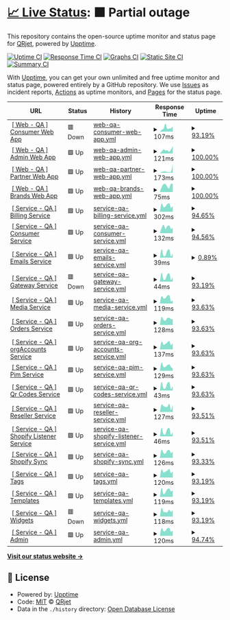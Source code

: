# [📈 Live Status](https://QRjet.github.io/monitor): <!--live status--> **🟧 Partial outage**

This repository contains the open-source uptime monitor and status page for [QRjet](https://QRjet.github.io/monitor), powered by [Upptime](https://github.com/upptime/upptime).

[![Uptime CI](https://github.com/QRjet/monitor/workflows/Uptime%20CI/badge.svg)](https://github.com/QRjet/monitor/actions?query=workflow%3A%22Uptime+CI%22)
[![Response Time CI](https://github.com/QRjet/monitor/workflows/Response%20Time%20CI/badge.svg)](https://github.com/QRjet/monitor/actions?query=workflow%3A%22Response+Time+CI%22)
[![Graphs CI](https://github.com/QRjet/monitor/workflows/Graphs%20CI/badge.svg)](https://github.com/QRjet/monitor/actions?query=workflow%3A%22Graphs+CI%22)
[![Static Site CI](https://github.com/QRjet/monitor/workflows/Static%20Site%20CI/badge.svg)](https://github.com/QRjet/monitor/actions?query=workflow%3A%22Static+Site+CI%22)
[![Summary CI](https://github.com/QRjet/monitor/workflows/Summary%20CI/badge.svg)](https://github.com/QRjet/monitor/actions?query=workflow%3A%22Summary+CI%22)

With [Upptime](https://upptime.js.org), you can get your own unlimited and free uptime monitor and status page, powered entirely by a GitHub repository. We use [Issues](https://github.com/QRjet/monitor/issues) as incident reports, [Actions](https://github.com/QRjet/monitor/actions) as uptime monitors, and [Pages](https://QRjet.github.io/monitor) for the status page.

<!--start: status pages-->
<!-- This summary is generated by Upptime (https://github.com/upptime/upptime) -->
<!-- Do not edit this manually, your changes will be overwritten -->
<!-- prettier-ignore -->
| URL | Status | History | Response Time | Uptime |
| --- | ------ | ------- | ------------- | ------ |
| <img alt="" src="https://favicons.githubusercontent.com/consumer.qa.truetale.io" height="13"> [[ Web - QA ] Consumer Web App](https://consumer.qa.truetale.io/) | 🟥 Down | [web-qa-consumer-web-app.yml](https://github.com/QRjet/monitor-qa/commits/HEAD/history/web-qa-consumer-web-app.yml) | <details><summary><img alt="Response time graph" src="./graphs/web-qa-consumer-web-app/response-time-week.png" height="20"> 107ms</summary><br><a href="https://QRjet.github.io/monitor-qa/history/web-qa-consumer-web-app"><img alt="Response time 105" src="https://img.shields.io/endpoint?url=https%3A%2F%2Fraw.githubusercontent.com%2FQRjet%2Fmonitor-qa%2FHEAD%2Fapi%2Fweb-qa-consumer-web-app%2Fresponse-time.json"></a><br><a href="https://QRjet.github.io/monitor-qa/history/web-qa-consumer-web-app"><img alt="24-hour response time 139" src="https://img.shields.io/endpoint?url=https%3A%2F%2Fraw.githubusercontent.com%2FQRjet%2Fmonitor-qa%2FHEAD%2Fapi%2Fweb-qa-consumer-web-app%2Fresponse-time-day.json"></a><br><a href="https://QRjet.github.io/monitor-qa/history/web-qa-consumer-web-app"><img alt="7-day response time 107" src="https://img.shields.io/endpoint?url=https%3A%2F%2Fraw.githubusercontent.com%2FQRjet%2Fmonitor-qa%2FHEAD%2Fapi%2Fweb-qa-consumer-web-app%2Fresponse-time-week.json"></a><br><a href="https://QRjet.github.io/monitor-qa/history/web-qa-consumer-web-app"><img alt="30-day response time 105" src="https://img.shields.io/endpoint?url=https%3A%2F%2Fraw.githubusercontent.com%2FQRjet%2Fmonitor-qa%2FHEAD%2Fapi%2Fweb-qa-consumer-web-app%2Fresponse-time-month.json"></a><br><a href="https://QRjet.github.io/monitor-qa/history/web-qa-consumer-web-app"><img alt="1-year response time 105" src="https://img.shields.io/endpoint?url=https%3A%2F%2Fraw.githubusercontent.com%2FQRjet%2Fmonitor-qa%2FHEAD%2Fapi%2Fweb-qa-consumer-web-app%2Fresponse-time-year.json"></a></details> | <details><summary><a href="https://QRjet.github.io/monitor-qa/history/web-qa-consumer-web-app">93.19%</a></summary><a href="https://QRjet.github.io/monitor-qa/history/web-qa-consumer-web-app"><img alt="All-time uptime 96.19%" src="https://img.shields.io/endpoint?url=https%3A%2F%2Fraw.githubusercontent.com%2FQRjet%2Fmonitor-qa%2FHEAD%2Fapi%2Fweb-qa-consumer-web-app%2Fuptime.json"></a><br><a href="https://QRjet.github.io/monitor-qa/history/web-qa-consumer-web-app"><img alt="24-hour uptime 52.31%" src="https://img.shields.io/endpoint?url=https%3A%2F%2Fraw.githubusercontent.com%2FQRjet%2Fmonitor-qa%2FHEAD%2Fapi%2Fweb-qa-consumer-web-app%2Fuptime-day.json"></a><br><a href="https://QRjet.github.io/monitor-qa/history/web-qa-consumer-web-app"><img alt="7-day uptime 93.19%" src="https://img.shields.io/endpoint?url=https%3A%2F%2Fraw.githubusercontent.com%2FQRjet%2Fmonitor-qa%2FHEAD%2Fapi%2Fweb-qa-consumer-web-app%2Fuptime-week.json"></a><br><a href="https://QRjet.github.io/monitor-qa/history/web-qa-consumer-web-app"><img alt="30-day uptime 96.19%" src="https://img.shields.io/endpoint?url=https%3A%2F%2Fraw.githubusercontent.com%2FQRjet%2Fmonitor-qa%2FHEAD%2Fapi%2Fweb-qa-consumer-web-app%2Fuptime-month.json"></a><br><a href="https://QRjet.github.io/monitor-qa/history/web-qa-consumer-web-app"><img alt="1-year uptime 96.19%" src="https://img.shields.io/endpoint?url=https%3A%2F%2Fraw.githubusercontent.com%2FQRjet%2Fmonitor-qa%2FHEAD%2Fapi%2Fweb-qa-consumer-web-app%2Fuptime-year.json"></a></details>
| <img alt="" src="https://favicons.githubusercontent.com/admin.qa.truetale.io" height="13"> [[ Web - QA ] Admin Web App](https://admin.qa.truetale.io/) | 🟩 Up | [web-qa-admin-web-app.yml](https://github.com/QRjet/monitor-qa/commits/HEAD/history/web-qa-admin-web-app.yml) | <details><summary><img alt="Response time graph" src="./graphs/web-qa-admin-web-app/response-time-week.png" height="20"> 121ms</summary><br><a href="https://QRjet.github.io/monitor-qa/history/web-qa-admin-web-app"><img alt="Response time 105" src="https://img.shields.io/endpoint?url=https%3A%2F%2Fraw.githubusercontent.com%2FQRjet%2Fmonitor-qa%2FHEAD%2Fapi%2Fweb-qa-admin-web-app%2Fresponse-time.json"></a><br><a href="https://QRjet.github.io/monitor-qa/history/web-qa-admin-web-app"><img alt="24-hour response time 254" src="https://img.shields.io/endpoint?url=https%3A%2F%2Fraw.githubusercontent.com%2FQRjet%2Fmonitor-qa%2FHEAD%2Fapi%2Fweb-qa-admin-web-app%2Fresponse-time-day.json"></a><br><a href="https://QRjet.github.io/monitor-qa/history/web-qa-admin-web-app"><img alt="7-day response time 121" src="https://img.shields.io/endpoint?url=https%3A%2F%2Fraw.githubusercontent.com%2FQRjet%2Fmonitor-qa%2FHEAD%2Fapi%2Fweb-qa-admin-web-app%2Fresponse-time-week.json"></a><br><a href="https://QRjet.github.io/monitor-qa/history/web-qa-admin-web-app"><img alt="30-day response time 105" src="https://img.shields.io/endpoint?url=https%3A%2F%2Fraw.githubusercontent.com%2FQRjet%2Fmonitor-qa%2FHEAD%2Fapi%2Fweb-qa-admin-web-app%2Fresponse-time-month.json"></a><br><a href="https://QRjet.github.io/monitor-qa/history/web-qa-admin-web-app"><img alt="1-year response time 105" src="https://img.shields.io/endpoint?url=https%3A%2F%2Fraw.githubusercontent.com%2FQRjet%2Fmonitor-qa%2FHEAD%2Fapi%2Fweb-qa-admin-web-app%2Fresponse-time-year.json"></a></details> | <details><summary><a href="https://QRjet.github.io/monitor-qa/history/web-qa-admin-web-app">100.00%</a></summary><a href="https://QRjet.github.io/monitor-qa/history/web-qa-admin-web-app"><img alt="All-time uptime 100.00%" src="https://img.shields.io/endpoint?url=https%3A%2F%2Fraw.githubusercontent.com%2FQRjet%2Fmonitor-qa%2FHEAD%2Fapi%2Fweb-qa-admin-web-app%2Fuptime.json"></a><br><a href="https://QRjet.github.io/monitor-qa/history/web-qa-admin-web-app"><img alt="24-hour uptime 100.00%" src="https://img.shields.io/endpoint?url=https%3A%2F%2Fraw.githubusercontent.com%2FQRjet%2Fmonitor-qa%2FHEAD%2Fapi%2Fweb-qa-admin-web-app%2Fuptime-day.json"></a><br><a href="https://QRjet.github.io/monitor-qa/history/web-qa-admin-web-app"><img alt="7-day uptime 100.00%" src="https://img.shields.io/endpoint?url=https%3A%2F%2Fraw.githubusercontent.com%2FQRjet%2Fmonitor-qa%2FHEAD%2Fapi%2Fweb-qa-admin-web-app%2Fuptime-week.json"></a><br><a href="https://QRjet.github.io/monitor-qa/history/web-qa-admin-web-app"><img alt="30-day uptime 100.00%" src="https://img.shields.io/endpoint?url=https%3A%2F%2Fraw.githubusercontent.com%2FQRjet%2Fmonitor-qa%2FHEAD%2Fapi%2Fweb-qa-admin-web-app%2Fuptime-month.json"></a><br><a href="https://QRjet.github.io/monitor-qa/history/web-qa-admin-web-app"><img alt="1-year uptime 100.00%" src="https://img.shields.io/endpoint?url=https%3A%2F%2Fraw.githubusercontent.com%2FQRjet%2Fmonitor-qa%2FHEAD%2Fapi%2Fweb-qa-admin-web-app%2Fuptime-year.json"></a></details>
| <img alt="" src="https://favicons.githubusercontent.com/partner.qa.truetale.io" height="13"> [[ Web - QA ] Partner Web App](https://partner.qa.truetale.io/) | 🟩 Up | [web-qa-partner-web-app.yml](https://github.com/QRjet/monitor-qa/commits/HEAD/history/web-qa-partner-web-app.yml) | <details><summary><img alt="Response time graph" src="./graphs/web-qa-partner-web-app/response-time-week.png" height="20"> 173ms</summary><br><a href="https://QRjet.github.io/monitor-qa/history/web-qa-partner-web-app"><img alt="Response time 197" src="https://img.shields.io/endpoint?url=https%3A%2F%2Fraw.githubusercontent.com%2FQRjet%2Fmonitor-qa%2FHEAD%2Fapi%2Fweb-qa-partner-web-app%2Fresponse-time.json"></a><br><a href="https://QRjet.github.io/monitor-qa/history/web-qa-partner-web-app"><img alt="24-hour response time 727" src="https://img.shields.io/endpoint?url=https%3A%2F%2Fraw.githubusercontent.com%2FQRjet%2Fmonitor-qa%2FHEAD%2Fapi%2Fweb-qa-partner-web-app%2Fresponse-time-day.json"></a><br><a href="https://QRjet.github.io/monitor-qa/history/web-qa-partner-web-app"><img alt="7-day response time 173" src="https://img.shields.io/endpoint?url=https%3A%2F%2Fraw.githubusercontent.com%2FQRjet%2Fmonitor-qa%2FHEAD%2Fapi%2Fweb-qa-partner-web-app%2Fresponse-time-week.json"></a><br><a href="https://QRjet.github.io/monitor-qa/history/web-qa-partner-web-app"><img alt="30-day response time 197" src="https://img.shields.io/endpoint?url=https%3A%2F%2Fraw.githubusercontent.com%2FQRjet%2Fmonitor-qa%2FHEAD%2Fapi%2Fweb-qa-partner-web-app%2Fresponse-time-month.json"></a><br><a href="https://QRjet.github.io/monitor-qa/history/web-qa-partner-web-app"><img alt="1-year response time 197" src="https://img.shields.io/endpoint?url=https%3A%2F%2Fraw.githubusercontent.com%2FQRjet%2Fmonitor-qa%2FHEAD%2Fapi%2Fweb-qa-partner-web-app%2Fresponse-time-year.json"></a></details> | <details><summary><a href="https://QRjet.github.io/monitor-qa/history/web-qa-partner-web-app">100.00%</a></summary><a href="https://QRjet.github.io/monitor-qa/history/web-qa-partner-web-app"><img alt="All-time uptime 100.00%" src="https://img.shields.io/endpoint?url=https%3A%2F%2Fraw.githubusercontent.com%2FQRjet%2Fmonitor-qa%2FHEAD%2Fapi%2Fweb-qa-partner-web-app%2Fuptime.json"></a><br><a href="https://QRjet.github.io/monitor-qa/history/web-qa-partner-web-app"><img alt="24-hour uptime 100.00%" src="https://img.shields.io/endpoint?url=https%3A%2F%2Fraw.githubusercontent.com%2FQRjet%2Fmonitor-qa%2FHEAD%2Fapi%2Fweb-qa-partner-web-app%2Fuptime-day.json"></a><br><a href="https://QRjet.github.io/monitor-qa/history/web-qa-partner-web-app"><img alt="7-day uptime 100.00%" src="https://img.shields.io/endpoint?url=https%3A%2F%2Fraw.githubusercontent.com%2FQRjet%2Fmonitor-qa%2FHEAD%2Fapi%2Fweb-qa-partner-web-app%2Fuptime-week.json"></a><br><a href="https://QRjet.github.io/monitor-qa/history/web-qa-partner-web-app"><img alt="30-day uptime 100.00%" src="https://img.shields.io/endpoint?url=https%3A%2F%2Fraw.githubusercontent.com%2FQRjet%2Fmonitor-qa%2FHEAD%2Fapi%2Fweb-qa-partner-web-app%2Fuptime-month.json"></a><br><a href="https://QRjet.github.io/monitor-qa/history/web-qa-partner-web-app"><img alt="1-year uptime 100.00%" src="https://img.shields.io/endpoint?url=https%3A%2F%2Fraw.githubusercontent.com%2FQRjet%2Fmonitor-qa%2FHEAD%2Fapi%2Fweb-qa-partner-web-app%2Fuptime-year.json"></a></details>
| <img alt="" src="https://favicons.githubusercontent.com/business.qa.truetale.io" height="13"> [[ Web - QA ] Brands Web App](https://business.qa.truetale.io/) | 🟩 Up | [web-qa-brands-web-app.yml](https://github.com/QRjet/monitor-qa/commits/HEAD/history/web-qa-brands-web-app.yml) | <details><summary><img alt="Response time graph" src="./graphs/web-qa-brands-web-app/response-time-week.png" height="20"> 75ms</summary><br><a href="https://QRjet.github.io/monitor-qa/history/web-qa-brands-web-app"><img alt="Response time 79" src="https://img.shields.io/endpoint?url=https%3A%2F%2Fraw.githubusercontent.com%2FQRjet%2Fmonitor-qa%2FHEAD%2Fapi%2Fweb-qa-brands-web-app%2Fresponse-time.json"></a><br><a href="https://QRjet.github.io/monitor-qa/history/web-qa-brands-web-app"><img alt="24-hour response time 94" src="https://img.shields.io/endpoint?url=https%3A%2F%2Fraw.githubusercontent.com%2FQRjet%2Fmonitor-qa%2FHEAD%2Fapi%2Fweb-qa-brands-web-app%2Fresponse-time-day.json"></a><br><a href="https://QRjet.github.io/monitor-qa/history/web-qa-brands-web-app"><img alt="7-day response time 75" src="https://img.shields.io/endpoint?url=https%3A%2F%2Fraw.githubusercontent.com%2FQRjet%2Fmonitor-qa%2FHEAD%2Fapi%2Fweb-qa-brands-web-app%2Fresponse-time-week.json"></a><br><a href="https://QRjet.github.io/monitor-qa/history/web-qa-brands-web-app"><img alt="30-day response time 79" src="https://img.shields.io/endpoint?url=https%3A%2F%2Fraw.githubusercontent.com%2FQRjet%2Fmonitor-qa%2FHEAD%2Fapi%2Fweb-qa-brands-web-app%2Fresponse-time-month.json"></a><br><a href="https://QRjet.github.io/monitor-qa/history/web-qa-brands-web-app"><img alt="1-year response time 79" src="https://img.shields.io/endpoint?url=https%3A%2F%2Fraw.githubusercontent.com%2FQRjet%2Fmonitor-qa%2FHEAD%2Fapi%2Fweb-qa-brands-web-app%2Fresponse-time-year.json"></a></details> | <details><summary><a href="https://QRjet.github.io/monitor-qa/history/web-qa-brands-web-app">100.00%</a></summary><a href="https://QRjet.github.io/monitor-qa/history/web-qa-brands-web-app"><img alt="All-time uptime 100.00%" src="https://img.shields.io/endpoint?url=https%3A%2F%2Fraw.githubusercontent.com%2FQRjet%2Fmonitor-qa%2FHEAD%2Fapi%2Fweb-qa-brands-web-app%2Fuptime.json"></a><br><a href="https://QRjet.github.io/monitor-qa/history/web-qa-brands-web-app"><img alt="24-hour uptime 100.00%" src="https://img.shields.io/endpoint?url=https%3A%2F%2Fraw.githubusercontent.com%2FQRjet%2Fmonitor-qa%2FHEAD%2Fapi%2Fweb-qa-brands-web-app%2Fuptime-day.json"></a><br><a href="https://QRjet.github.io/monitor-qa/history/web-qa-brands-web-app"><img alt="7-day uptime 100.00%" src="https://img.shields.io/endpoint?url=https%3A%2F%2Fraw.githubusercontent.com%2FQRjet%2Fmonitor-qa%2FHEAD%2Fapi%2Fweb-qa-brands-web-app%2Fuptime-week.json"></a><br><a href="https://QRjet.github.io/monitor-qa/history/web-qa-brands-web-app"><img alt="30-day uptime 100.00%" src="https://img.shields.io/endpoint?url=https%3A%2F%2Fraw.githubusercontent.com%2FQRjet%2Fmonitor-qa%2FHEAD%2Fapi%2Fweb-qa-brands-web-app%2Fuptime-month.json"></a><br><a href="https://QRjet.github.io/monitor-qa/history/web-qa-brands-web-app"><img alt="1-year uptime 100.00%" src="https://img.shields.io/endpoint?url=https%3A%2F%2Fraw.githubusercontent.com%2FQRjet%2Fmonitor-qa%2FHEAD%2Fapi%2Fweb-qa-brands-web-app%2Fuptime-year.json"></a></details>
| <img alt="" src="https://favicons.githubusercontent.com/api.qa.truetale.io" height="13"> [[ Service - QA ] Billing Service](https://api.qa.truetale.io/api/billing/health-check) | 🟩 Up | [service-qa-billing-service.yml](https://github.com/QRjet/monitor-qa/commits/HEAD/history/service-qa-billing-service.yml) | <details><summary><img alt="Response time graph" src="./graphs/service-qa-billing-service/response-time-week.png" height="20"> 302ms</summary><br><a href="https://QRjet.github.io/monitor-qa/history/service-qa-billing-service"><img alt="Response time 319" src="https://img.shields.io/endpoint?url=https%3A%2F%2Fraw.githubusercontent.com%2FQRjet%2Fmonitor-qa%2FHEAD%2Fapi%2Fservice-qa-billing-service%2Fresponse-time.json"></a><br><a href="https://QRjet.github.io/monitor-qa/history/service-qa-billing-service"><img alt="24-hour response time 250" src="https://img.shields.io/endpoint?url=https%3A%2F%2Fraw.githubusercontent.com%2FQRjet%2Fmonitor-qa%2FHEAD%2Fapi%2Fservice-qa-billing-service%2Fresponse-time-day.json"></a><br><a href="https://QRjet.github.io/monitor-qa/history/service-qa-billing-service"><img alt="7-day response time 302" src="https://img.shields.io/endpoint?url=https%3A%2F%2Fraw.githubusercontent.com%2FQRjet%2Fmonitor-qa%2FHEAD%2Fapi%2Fservice-qa-billing-service%2Fresponse-time-week.json"></a><br><a href="https://QRjet.github.io/monitor-qa/history/service-qa-billing-service"><img alt="30-day response time 319" src="https://img.shields.io/endpoint?url=https%3A%2F%2Fraw.githubusercontent.com%2FQRjet%2Fmonitor-qa%2FHEAD%2Fapi%2Fservice-qa-billing-service%2Fresponse-time-month.json"></a><br><a href="https://QRjet.github.io/monitor-qa/history/service-qa-billing-service"><img alt="1-year response time 319" src="https://img.shields.io/endpoint?url=https%3A%2F%2Fraw.githubusercontent.com%2FQRjet%2Fmonitor-qa%2FHEAD%2Fapi%2Fservice-qa-billing-service%2Fresponse-time-year.json"></a></details> | <details><summary><a href="https://QRjet.github.io/monitor-qa/history/service-qa-billing-service">94.65%</a></summary><a href="https://QRjet.github.io/monitor-qa/history/service-qa-billing-service"><img alt="All-time uptime 96.96%" src="https://img.shields.io/endpoint?url=https%3A%2F%2Fraw.githubusercontent.com%2FQRjet%2Fmonitor-qa%2FHEAD%2Fapi%2Fservice-qa-billing-service%2Fuptime.json"></a><br><a href="https://QRjet.github.io/monitor-qa/history/service-qa-billing-service"><img alt="24-hour uptime 62.57%" src="https://img.shields.io/endpoint?url=https%3A%2F%2Fraw.githubusercontent.com%2FQRjet%2Fmonitor-qa%2FHEAD%2Fapi%2Fservice-qa-billing-service%2Fuptime-day.json"></a><br><a href="https://QRjet.github.io/monitor-qa/history/service-qa-billing-service"><img alt="7-day uptime 94.65%" src="https://img.shields.io/endpoint?url=https%3A%2F%2Fraw.githubusercontent.com%2FQRjet%2Fmonitor-qa%2FHEAD%2Fapi%2Fservice-qa-billing-service%2Fuptime-week.json"></a><br><a href="https://QRjet.github.io/monitor-qa/history/service-qa-billing-service"><img alt="30-day uptime 96.96%" src="https://img.shields.io/endpoint?url=https%3A%2F%2Fraw.githubusercontent.com%2FQRjet%2Fmonitor-qa%2FHEAD%2Fapi%2Fservice-qa-billing-service%2Fuptime-month.json"></a><br><a href="https://QRjet.github.io/monitor-qa/history/service-qa-billing-service"><img alt="1-year uptime 96.96%" src="https://img.shields.io/endpoint?url=https%3A%2F%2Fraw.githubusercontent.com%2FQRjet%2Fmonitor-qa%2FHEAD%2Fapi%2Fservice-qa-billing-service%2Fuptime-year.json"></a></details>
| <img alt="" src="https://favicons.githubusercontent.com/api.qa.truetale.io" height="13"> [[ Service - QA ] Consumer Service](https://api.qa.truetale.io/api/consumer/health-check) | 🟩 Up | [service-qa-consumer-service.yml](https://github.com/QRjet/monitor-qa/commits/HEAD/history/service-qa-consumer-service.yml) | <details><summary><img alt="Response time graph" src="./graphs/service-qa-consumer-service/response-time-week.png" height="20"> 132ms</summary><br><a href="https://QRjet.github.io/monitor-qa/history/service-qa-consumer-service"><img alt="Response time 131" src="https://img.shields.io/endpoint?url=https%3A%2F%2Fraw.githubusercontent.com%2FQRjet%2Fmonitor-qa%2FHEAD%2Fapi%2Fservice-qa-consumer-service%2Fresponse-time.json"></a><br><a href="https://QRjet.github.io/monitor-qa/history/service-qa-consumer-service"><img alt="24-hour response time 115" src="https://img.shields.io/endpoint?url=https%3A%2F%2Fraw.githubusercontent.com%2FQRjet%2Fmonitor-qa%2FHEAD%2Fapi%2Fservice-qa-consumer-service%2Fresponse-time-day.json"></a><br><a href="https://QRjet.github.io/monitor-qa/history/service-qa-consumer-service"><img alt="7-day response time 132" src="https://img.shields.io/endpoint?url=https%3A%2F%2Fraw.githubusercontent.com%2FQRjet%2Fmonitor-qa%2FHEAD%2Fapi%2Fservice-qa-consumer-service%2Fresponse-time-week.json"></a><br><a href="https://QRjet.github.io/monitor-qa/history/service-qa-consumer-service"><img alt="30-day response time 131" src="https://img.shields.io/endpoint?url=https%3A%2F%2Fraw.githubusercontent.com%2FQRjet%2Fmonitor-qa%2FHEAD%2Fapi%2Fservice-qa-consumer-service%2Fresponse-time-month.json"></a><br><a href="https://QRjet.github.io/monitor-qa/history/service-qa-consumer-service"><img alt="1-year response time 131" src="https://img.shields.io/endpoint?url=https%3A%2F%2Fraw.githubusercontent.com%2FQRjet%2Fmonitor-qa%2FHEAD%2Fapi%2Fservice-qa-consumer-service%2Fresponse-time-year.json"></a></details> | <details><summary><a href="https://QRjet.github.io/monitor-qa/history/service-qa-consumer-service">94.56%</a></summary><a href="https://QRjet.github.io/monitor-qa/history/service-qa-consumer-service"><img alt="All-time uptime 96.90%" src="https://img.shields.io/endpoint?url=https%3A%2F%2Fraw.githubusercontent.com%2FQRjet%2Fmonitor-qa%2FHEAD%2Fapi%2Fservice-qa-consumer-service%2Fuptime.json"></a><br><a href="https://QRjet.github.io/monitor-qa/history/service-qa-consumer-service"><img alt="24-hour uptime 61.93%" src="https://img.shields.io/endpoint?url=https%3A%2F%2Fraw.githubusercontent.com%2FQRjet%2Fmonitor-qa%2FHEAD%2Fapi%2Fservice-qa-consumer-service%2Fuptime-day.json"></a><br><a href="https://QRjet.github.io/monitor-qa/history/service-qa-consumer-service"><img alt="7-day uptime 94.56%" src="https://img.shields.io/endpoint?url=https%3A%2F%2Fraw.githubusercontent.com%2FQRjet%2Fmonitor-qa%2FHEAD%2Fapi%2Fservice-qa-consumer-service%2Fuptime-week.json"></a><br><a href="https://QRjet.github.io/monitor-qa/history/service-qa-consumer-service"><img alt="30-day uptime 96.90%" src="https://img.shields.io/endpoint?url=https%3A%2F%2Fraw.githubusercontent.com%2FQRjet%2Fmonitor-qa%2FHEAD%2Fapi%2Fservice-qa-consumer-service%2Fuptime-month.json"></a><br><a href="https://QRjet.github.io/monitor-qa/history/service-qa-consumer-service"><img alt="1-year uptime 96.90%" src="https://img.shields.io/endpoint?url=https%3A%2F%2Fraw.githubusercontent.com%2FQRjet%2Fmonitor-qa%2FHEAD%2Fapi%2Fservice-qa-consumer-service%2Fuptime-year.json"></a></details>
| <img alt="" src="https://favicons.githubusercontent.com/api.qa.truetale.io" height="13"> [[ Service - QA ] Emails Service](https://api.qa.truetale.io/api/emails/health-check) | 🟩 Up | [service-qa-emails-service.yml](https://github.com/QRjet/monitor-qa/commits/HEAD/history/service-qa-emails-service.yml) | <details><summary><img alt="Response time graph" src="./graphs/service-qa-emails-service/response-time-week.png" height="20"> 39ms</summary><br><a href="https://QRjet.github.io/monitor-qa/history/service-qa-emails-service"><img alt="Response time 44" src="https://img.shields.io/endpoint?url=https%3A%2F%2Fraw.githubusercontent.com%2FQRjet%2Fmonitor-qa%2FHEAD%2Fapi%2Fservice-qa-emails-service%2Fresponse-time.json"></a><br><a href="https://QRjet.github.io/monitor-qa/history/service-qa-emails-service"><img alt="24-hour response time 27" src="https://img.shields.io/endpoint?url=https%3A%2F%2Fraw.githubusercontent.com%2FQRjet%2Fmonitor-qa%2FHEAD%2Fapi%2Fservice-qa-emails-service%2Fresponse-time-day.json"></a><br><a href="https://QRjet.github.io/monitor-qa/history/service-qa-emails-service"><img alt="7-day response time 39" src="https://img.shields.io/endpoint?url=https%3A%2F%2Fraw.githubusercontent.com%2FQRjet%2Fmonitor-qa%2FHEAD%2Fapi%2Fservice-qa-emails-service%2Fresponse-time-week.json"></a><br><a href="https://QRjet.github.io/monitor-qa/history/service-qa-emails-service"><img alt="30-day response time 44" src="https://img.shields.io/endpoint?url=https%3A%2F%2Fraw.githubusercontent.com%2FQRjet%2Fmonitor-qa%2FHEAD%2Fapi%2Fservice-qa-emails-service%2Fresponse-time-month.json"></a><br><a href="https://QRjet.github.io/monitor-qa/history/service-qa-emails-service"><img alt="1-year response time 44" src="https://img.shields.io/endpoint?url=https%3A%2F%2Fraw.githubusercontent.com%2FQRjet%2Fmonitor-qa%2FHEAD%2Fapi%2Fservice-qa-emails-service%2Fresponse-time-year.json"></a></details> | <details><summary><a href="https://QRjet.github.io/monitor-qa/history/service-qa-emails-service">0.89%</a></summary><a href="https://QRjet.github.io/monitor-qa/history/service-qa-emails-service"><img alt="All-time uptime 0.50%" src="https://img.shields.io/endpoint?url=https%3A%2F%2Fraw.githubusercontent.com%2FQRjet%2Fmonitor-qa%2FHEAD%2Fapi%2Fservice-qa-emails-service%2Fuptime.json"></a><br><a href="https://QRjet.github.io/monitor-qa/history/service-qa-emails-service"><img alt="24-hour uptime 6.23%" src="https://img.shields.io/endpoint?url=https%3A%2F%2Fraw.githubusercontent.com%2FQRjet%2Fmonitor-qa%2FHEAD%2Fapi%2Fservice-qa-emails-service%2Fuptime-day.json"></a><br><a href="https://QRjet.github.io/monitor-qa/history/service-qa-emails-service"><img alt="7-day uptime 0.89%" src="https://img.shields.io/endpoint?url=https%3A%2F%2Fraw.githubusercontent.com%2FQRjet%2Fmonitor-qa%2FHEAD%2Fapi%2Fservice-qa-emails-service%2Fuptime-week.json"></a><br><a href="https://QRjet.github.io/monitor-qa/history/service-qa-emails-service"><img alt="30-day uptime 0.50%" src="https://img.shields.io/endpoint?url=https%3A%2F%2Fraw.githubusercontent.com%2FQRjet%2Fmonitor-qa%2FHEAD%2Fapi%2Fservice-qa-emails-service%2Fuptime-month.json"></a><br><a href="https://QRjet.github.io/monitor-qa/history/service-qa-emails-service"><img alt="1-year uptime 0.50%" src="https://img.shields.io/endpoint?url=https%3A%2F%2Fraw.githubusercontent.com%2FQRjet%2Fmonitor-qa%2FHEAD%2Fapi%2Fservice-qa-emails-service%2Fuptime-year.json"></a></details>
| <img alt="" src="https://favicons.githubusercontent.com/api.qa.truetale.io" height="13"> [[ Service - QA ] Gateway Service](https://api.qa.truetale.io/graphql/health-check) | 🟥 Down | [service-qa-gateway-service.yml](https://github.com/QRjet/monitor-qa/commits/HEAD/history/service-qa-gateway-service.yml) | <details><summary><img alt="Response time graph" src="./graphs/service-qa-gateway-service/response-time-week.png" height="20"> 44ms</summary><br><a href="https://QRjet.github.io/monitor-qa/history/service-qa-gateway-service"><img alt="Response time 48" src="https://img.shields.io/endpoint?url=https%3A%2F%2Fraw.githubusercontent.com%2FQRjet%2Fmonitor-qa%2FHEAD%2Fapi%2Fservice-qa-gateway-service%2Fresponse-time.json"></a><br><a href="https://QRjet.github.io/monitor-qa/history/service-qa-gateway-service"><img alt="24-hour response time 37" src="https://img.shields.io/endpoint?url=https%3A%2F%2Fraw.githubusercontent.com%2FQRjet%2Fmonitor-qa%2FHEAD%2Fapi%2Fservice-qa-gateway-service%2Fresponse-time-day.json"></a><br><a href="https://QRjet.github.io/monitor-qa/history/service-qa-gateway-service"><img alt="7-day response time 44" src="https://img.shields.io/endpoint?url=https%3A%2F%2Fraw.githubusercontent.com%2FQRjet%2Fmonitor-qa%2FHEAD%2Fapi%2Fservice-qa-gateway-service%2Fresponse-time-week.json"></a><br><a href="https://QRjet.github.io/monitor-qa/history/service-qa-gateway-service"><img alt="30-day response time 48" src="https://img.shields.io/endpoint?url=https%3A%2F%2Fraw.githubusercontent.com%2FQRjet%2Fmonitor-qa%2FHEAD%2Fapi%2Fservice-qa-gateway-service%2Fresponse-time-month.json"></a><br><a href="https://QRjet.github.io/monitor-qa/history/service-qa-gateway-service"><img alt="1-year response time 48" src="https://img.shields.io/endpoint?url=https%3A%2F%2Fraw.githubusercontent.com%2FQRjet%2Fmonitor-qa%2FHEAD%2Fapi%2Fservice-qa-gateway-service%2Fresponse-time-year.json"></a></details> | <details><summary><a href="https://QRjet.github.io/monitor-qa/history/service-qa-gateway-service">93.19%</a></summary><a href="https://QRjet.github.io/monitor-qa/history/service-qa-gateway-service"><img alt="All-time uptime 96.19%" src="https://img.shields.io/endpoint?url=https%3A%2F%2Fraw.githubusercontent.com%2FQRjet%2Fmonitor-qa%2FHEAD%2Fapi%2Fservice-qa-gateway-service%2Fuptime.json"></a><br><a href="https://QRjet.github.io/monitor-qa/history/service-qa-gateway-service"><img alt="24-hour uptime 52.31%" src="https://img.shields.io/endpoint?url=https%3A%2F%2Fraw.githubusercontent.com%2FQRjet%2Fmonitor-qa%2FHEAD%2Fapi%2Fservice-qa-gateway-service%2Fuptime-day.json"></a><br><a href="https://QRjet.github.io/monitor-qa/history/service-qa-gateway-service"><img alt="7-day uptime 93.19%" src="https://img.shields.io/endpoint?url=https%3A%2F%2Fraw.githubusercontent.com%2FQRjet%2Fmonitor-qa%2FHEAD%2Fapi%2Fservice-qa-gateway-service%2Fuptime-week.json"></a><br><a href="https://QRjet.github.io/monitor-qa/history/service-qa-gateway-service"><img alt="30-day uptime 96.19%" src="https://img.shields.io/endpoint?url=https%3A%2F%2Fraw.githubusercontent.com%2FQRjet%2Fmonitor-qa%2FHEAD%2Fapi%2Fservice-qa-gateway-service%2Fuptime-month.json"></a><br><a href="https://QRjet.github.io/monitor-qa/history/service-qa-gateway-service"><img alt="1-year uptime 96.19%" src="https://img.shields.io/endpoint?url=https%3A%2F%2Fraw.githubusercontent.com%2FQRjet%2Fmonitor-qa%2FHEAD%2Fapi%2Fservice-qa-gateway-service%2Fuptime-year.json"></a></details>
| <img alt="" src="https://favicons.githubusercontent.com/api.qa.truetale.io" height="13"> [[ Service - QA ] Media Service](https://api.qa.truetale.io/api/media/health-check) | 🟩 Up | [service-qa-media-service.yml](https://github.com/QRjet/monitor-qa/commits/HEAD/history/service-qa-media-service.yml) | <details><summary><img alt="Response time graph" src="./graphs/service-qa-media-service/response-time-week.png" height="20"> 119ms</summary><br><a href="https://QRjet.github.io/monitor-qa/history/service-qa-media-service"><img alt="Response time 135" src="https://img.shields.io/endpoint?url=https%3A%2F%2Fraw.githubusercontent.com%2FQRjet%2Fmonitor-qa%2FHEAD%2Fapi%2Fservice-qa-media-service%2Fresponse-time.json"></a><br><a href="https://QRjet.github.io/monitor-qa/history/service-qa-media-service"><img alt="24-hour response time 82" src="https://img.shields.io/endpoint?url=https%3A%2F%2Fraw.githubusercontent.com%2FQRjet%2Fmonitor-qa%2FHEAD%2Fapi%2Fservice-qa-media-service%2Fresponse-time-day.json"></a><br><a href="https://QRjet.github.io/monitor-qa/history/service-qa-media-service"><img alt="7-day response time 119" src="https://img.shields.io/endpoint?url=https%3A%2F%2Fraw.githubusercontent.com%2FQRjet%2Fmonitor-qa%2FHEAD%2Fapi%2Fservice-qa-media-service%2Fresponse-time-week.json"></a><br><a href="https://QRjet.github.io/monitor-qa/history/service-qa-media-service"><img alt="30-day response time 135" src="https://img.shields.io/endpoint?url=https%3A%2F%2Fraw.githubusercontent.com%2FQRjet%2Fmonitor-qa%2FHEAD%2Fapi%2Fservice-qa-media-service%2Fresponse-time-month.json"></a><br><a href="https://QRjet.github.io/monitor-qa/history/service-qa-media-service"><img alt="1-year response time 135" src="https://img.shields.io/endpoint?url=https%3A%2F%2Fraw.githubusercontent.com%2FQRjet%2Fmonitor-qa%2FHEAD%2Fapi%2Fservice-qa-media-service%2Fresponse-time-year.json"></a></details> | <details><summary><a href="https://QRjet.github.io/monitor-qa/history/service-qa-media-service">93.63%</a></summary><a href="https://QRjet.github.io/monitor-qa/history/service-qa-media-service"><img alt="All-time uptime 96.43%" src="https://img.shields.io/endpoint?url=https%3A%2F%2Fraw.githubusercontent.com%2FQRjet%2Fmonitor-qa%2FHEAD%2Fapi%2Fservice-qa-media-service%2Fuptime.json"></a><br><a href="https://QRjet.github.io/monitor-qa/history/service-qa-media-service"><img alt="24-hour uptime 55.42%" src="https://img.shields.io/endpoint?url=https%3A%2F%2Fraw.githubusercontent.com%2FQRjet%2Fmonitor-qa%2FHEAD%2Fapi%2Fservice-qa-media-service%2Fuptime-day.json"></a><br><a href="https://QRjet.github.io/monitor-qa/history/service-qa-media-service"><img alt="7-day uptime 93.63%" src="https://img.shields.io/endpoint?url=https%3A%2F%2Fraw.githubusercontent.com%2FQRjet%2Fmonitor-qa%2FHEAD%2Fapi%2Fservice-qa-media-service%2Fuptime-week.json"></a><br><a href="https://QRjet.github.io/monitor-qa/history/service-qa-media-service"><img alt="30-day uptime 96.43%" src="https://img.shields.io/endpoint?url=https%3A%2F%2Fraw.githubusercontent.com%2FQRjet%2Fmonitor-qa%2FHEAD%2Fapi%2Fservice-qa-media-service%2Fuptime-month.json"></a><br><a href="https://QRjet.github.io/monitor-qa/history/service-qa-media-service"><img alt="1-year uptime 96.43%" src="https://img.shields.io/endpoint?url=https%3A%2F%2Fraw.githubusercontent.com%2FQRjet%2Fmonitor-qa%2FHEAD%2Fapi%2Fservice-qa-media-service%2Fuptime-year.json"></a></details>
| <img alt="" src="https://favicons.githubusercontent.com/api.qa.truetale.io" height="13"> [[ Service - QA ] Orders Service](https://api.qa.truetale.io/api/orders/health-check) | 🟩 Up | [service-qa-orders-service.yml](https://github.com/QRjet/monitor-qa/commits/HEAD/history/service-qa-orders-service.yml) | <details><summary><img alt="Response time graph" src="./graphs/service-qa-orders-service/response-time-week.png" height="20"> 128ms</summary><br><a href="https://QRjet.github.io/monitor-qa/history/service-qa-orders-service"><img alt="Response time 142" src="https://img.shields.io/endpoint?url=https%3A%2F%2Fraw.githubusercontent.com%2FQRjet%2Fmonitor-qa%2FHEAD%2Fapi%2Fservice-qa-orders-service%2Fresponse-time.json"></a><br><a href="https://QRjet.github.io/monitor-qa/history/service-qa-orders-service"><img alt="24-hour response time 103" src="https://img.shields.io/endpoint?url=https%3A%2F%2Fraw.githubusercontent.com%2FQRjet%2Fmonitor-qa%2FHEAD%2Fapi%2Fservice-qa-orders-service%2Fresponse-time-day.json"></a><br><a href="https://QRjet.github.io/monitor-qa/history/service-qa-orders-service"><img alt="7-day response time 128" src="https://img.shields.io/endpoint?url=https%3A%2F%2Fraw.githubusercontent.com%2FQRjet%2Fmonitor-qa%2FHEAD%2Fapi%2Fservice-qa-orders-service%2Fresponse-time-week.json"></a><br><a href="https://QRjet.github.io/monitor-qa/history/service-qa-orders-service"><img alt="30-day response time 142" src="https://img.shields.io/endpoint?url=https%3A%2F%2Fraw.githubusercontent.com%2FQRjet%2Fmonitor-qa%2FHEAD%2Fapi%2Fservice-qa-orders-service%2Fresponse-time-month.json"></a><br><a href="https://QRjet.github.io/monitor-qa/history/service-qa-orders-service"><img alt="1-year response time 142" src="https://img.shields.io/endpoint?url=https%3A%2F%2Fraw.githubusercontent.com%2FQRjet%2Fmonitor-qa%2FHEAD%2Fapi%2Fservice-qa-orders-service%2Fresponse-time-year.json"></a></details> | <details><summary><a href="https://QRjet.github.io/monitor-qa/history/service-qa-orders-service">93.63%</a></summary><a href="https://QRjet.github.io/monitor-qa/history/service-qa-orders-service"><img alt="All-time uptime 96.43%" src="https://img.shields.io/endpoint?url=https%3A%2F%2Fraw.githubusercontent.com%2FQRjet%2Fmonitor-qa%2FHEAD%2Fapi%2Fservice-qa-orders-service%2Fuptime.json"></a><br><a href="https://QRjet.github.io/monitor-qa/history/service-qa-orders-service"><img alt="24-hour uptime 55.43%" src="https://img.shields.io/endpoint?url=https%3A%2F%2Fraw.githubusercontent.com%2FQRjet%2Fmonitor-qa%2FHEAD%2Fapi%2Fservice-qa-orders-service%2Fuptime-day.json"></a><br><a href="https://QRjet.github.io/monitor-qa/history/service-qa-orders-service"><img alt="7-day uptime 93.63%" src="https://img.shields.io/endpoint?url=https%3A%2F%2Fraw.githubusercontent.com%2FQRjet%2Fmonitor-qa%2FHEAD%2Fapi%2Fservice-qa-orders-service%2Fuptime-week.json"></a><br><a href="https://QRjet.github.io/monitor-qa/history/service-qa-orders-service"><img alt="30-day uptime 96.43%" src="https://img.shields.io/endpoint?url=https%3A%2F%2Fraw.githubusercontent.com%2FQRjet%2Fmonitor-qa%2FHEAD%2Fapi%2Fservice-qa-orders-service%2Fuptime-month.json"></a><br><a href="https://QRjet.github.io/monitor-qa/history/service-qa-orders-service"><img alt="1-year uptime 96.43%" src="https://img.shields.io/endpoint?url=https%3A%2F%2Fraw.githubusercontent.com%2FQRjet%2Fmonitor-qa%2FHEAD%2Fapi%2Fservice-qa-orders-service%2Fuptime-year.json"></a></details>
| <img alt="" src="https://favicons.githubusercontent.com/api.qa.truetale.io" height="13"> [[ Service - QA ] orgAccounts Service](https://api.qa.truetale.io/api/org-accounts/health-check) | 🟩 Up | [service-qa-org-accounts-service.yml](https://github.com/QRjet/monitor-qa/commits/HEAD/history/service-qa-org-accounts-service.yml) | <details><summary><img alt="Response time graph" src="./graphs/service-qa-org-accounts-service/response-time-week.png" height="20"> 137ms</summary><br><a href="https://QRjet.github.io/monitor-qa/history/service-qa-org-accounts-service"><img alt="Response time 141" src="https://img.shields.io/endpoint?url=https%3A%2F%2Fraw.githubusercontent.com%2FQRjet%2Fmonitor-qa%2FHEAD%2Fapi%2Fservice-qa-org-accounts-service%2Fresponse-time.json"></a><br><a href="https://QRjet.github.io/monitor-qa/history/service-qa-org-accounts-service"><img alt="24-hour response time 124" src="https://img.shields.io/endpoint?url=https%3A%2F%2Fraw.githubusercontent.com%2FQRjet%2Fmonitor-qa%2FHEAD%2Fapi%2Fservice-qa-org-accounts-service%2Fresponse-time-day.json"></a><br><a href="https://QRjet.github.io/monitor-qa/history/service-qa-org-accounts-service"><img alt="7-day response time 137" src="https://img.shields.io/endpoint?url=https%3A%2F%2Fraw.githubusercontent.com%2FQRjet%2Fmonitor-qa%2FHEAD%2Fapi%2Fservice-qa-org-accounts-service%2Fresponse-time-week.json"></a><br><a href="https://QRjet.github.io/monitor-qa/history/service-qa-org-accounts-service"><img alt="30-day response time 141" src="https://img.shields.io/endpoint?url=https%3A%2F%2Fraw.githubusercontent.com%2FQRjet%2Fmonitor-qa%2FHEAD%2Fapi%2Fservice-qa-org-accounts-service%2Fresponse-time-month.json"></a><br><a href="https://QRjet.github.io/monitor-qa/history/service-qa-org-accounts-service"><img alt="1-year response time 141" src="https://img.shields.io/endpoint?url=https%3A%2F%2Fraw.githubusercontent.com%2FQRjet%2Fmonitor-qa%2FHEAD%2Fapi%2Fservice-qa-org-accounts-service%2Fresponse-time-year.json"></a></details> | <details><summary><a href="https://QRjet.github.io/monitor-qa/history/service-qa-org-accounts-service">93.63%</a></summary><a href="https://QRjet.github.io/monitor-qa/history/service-qa-org-accounts-service"><img alt="All-time uptime 96.43%" src="https://img.shields.io/endpoint?url=https%3A%2F%2Fraw.githubusercontent.com%2FQRjet%2Fmonitor-qa%2FHEAD%2Fapi%2Fservice-qa-org-accounts-service%2Fuptime.json"></a><br><a href="https://QRjet.github.io/monitor-qa/history/service-qa-org-accounts-service"><img alt="24-hour uptime 55.43%" src="https://img.shields.io/endpoint?url=https%3A%2F%2Fraw.githubusercontent.com%2FQRjet%2Fmonitor-qa%2FHEAD%2Fapi%2Fservice-qa-org-accounts-service%2Fuptime-day.json"></a><br><a href="https://QRjet.github.io/monitor-qa/history/service-qa-org-accounts-service"><img alt="7-day uptime 93.63%" src="https://img.shields.io/endpoint?url=https%3A%2F%2Fraw.githubusercontent.com%2FQRjet%2Fmonitor-qa%2FHEAD%2Fapi%2Fservice-qa-org-accounts-service%2Fuptime-week.json"></a><br><a href="https://QRjet.github.io/monitor-qa/history/service-qa-org-accounts-service"><img alt="30-day uptime 96.43%" src="https://img.shields.io/endpoint?url=https%3A%2F%2Fraw.githubusercontent.com%2FQRjet%2Fmonitor-qa%2FHEAD%2Fapi%2Fservice-qa-org-accounts-service%2Fuptime-month.json"></a><br><a href="https://QRjet.github.io/monitor-qa/history/service-qa-org-accounts-service"><img alt="1-year uptime 96.43%" src="https://img.shields.io/endpoint?url=https%3A%2F%2Fraw.githubusercontent.com%2FQRjet%2Fmonitor-qa%2FHEAD%2Fapi%2Fservice-qa-org-accounts-service%2Fuptime-year.json"></a></details>
| <img alt="" src="https://favicons.githubusercontent.com/api.qa.truetale.io" height="13"> [[ Service - QA ] Pim Service](https://api.qa.truetale.io/api/pim/health-check) | 🟩 Up | [service-qa-pim-service.yml](https://github.com/QRjet/monitor-qa/commits/HEAD/history/service-qa-pim-service.yml) | <details><summary><img alt="Response time graph" src="./graphs/service-qa-pim-service/response-time-week.png" height="20"> 129ms</summary><br><a href="https://QRjet.github.io/monitor-qa/history/service-qa-pim-service"><img alt="Response time 132" src="https://img.shields.io/endpoint?url=https%3A%2F%2Fraw.githubusercontent.com%2FQRjet%2Fmonitor-qa%2FHEAD%2Fapi%2Fservice-qa-pim-service%2Fresponse-time.json"></a><br><a href="https://QRjet.github.io/monitor-qa/history/service-qa-pim-service"><img alt="24-hour response time 84" src="https://img.shields.io/endpoint?url=https%3A%2F%2Fraw.githubusercontent.com%2FQRjet%2Fmonitor-qa%2FHEAD%2Fapi%2Fservice-qa-pim-service%2Fresponse-time-day.json"></a><br><a href="https://QRjet.github.io/monitor-qa/history/service-qa-pim-service"><img alt="7-day response time 129" src="https://img.shields.io/endpoint?url=https%3A%2F%2Fraw.githubusercontent.com%2FQRjet%2Fmonitor-qa%2FHEAD%2Fapi%2Fservice-qa-pim-service%2Fresponse-time-week.json"></a><br><a href="https://QRjet.github.io/monitor-qa/history/service-qa-pim-service"><img alt="30-day response time 132" src="https://img.shields.io/endpoint?url=https%3A%2F%2Fraw.githubusercontent.com%2FQRjet%2Fmonitor-qa%2FHEAD%2Fapi%2Fservice-qa-pim-service%2Fresponse-time-month.json"></a><br><a href="https://QRjet.github.io/monitor-qa/history/service-qa-pim-service"><img alt="1-year response time 132" src="https://img.shields.io/endpoint?url=https%3A%2F%2Fraw.githubusercontent.com%2FQRjet%2Fmonitor-qa%2FHEAD%2Fapi%2Fservice-qa-pim-service%2Fresponse-time-year.json"></a></details> | <details><summary><a href="https://QRjet.github.io/monitor-qa/history/service-qa-pim-service">93.63%</a></summary><a href="https://QRjet.github.io/monitor-qa/history/service-qa-pim-service"><img alt="All-time uptime 96.43%" src="https://img.shields.io/endpoint?url=https%3A%2F%2Fraw.githubusercontent.com%2FQRjet%2Fmonitor-qa%2FHEAD%2Fapi%2Fservice-qa-pim-service%2Fuptime.json"></a><br><a href="https://QRjet.github.io/monitor-qa/history/service-qa-pim-service"><img alt="24-hour uptime 55.43%" src="https://img.shields.io/endpoint?url=https%3A%2F%2Fraw.githubusercontent.com%2FQRjet%2Fmonitor-qa%2FHEAD%2Fapi%2Fservice-qa-pim-service%2Fuptime-day.json"></a><br><a href="https://QRjet.github.io/monitor-qa/history/service-qa-pim-service"><img alt="7-day uptime 93.63%" src="https://img.shields.io/endpoint?url=https%3A%2F%2Fraw.githubusercontent.com%2FQRjet%2Fmonitor-qa%2FHEAD%2Fapi%2Fservice-qa-pim-service%2Fuptime-week.json"></a><br><a href="https://QRjet.github.io/monitor-qa/history/service-qa-pim-service"><img alt="30-day uptime 96.43%" src="https://img.shields.io/endpoint?url=https%3A%2F%2Fraw.githubusercontent.com%2FQRjet%2Fmonitor-qa%2FHEAD%2Fapi%2Fservice-qa-pim-service%2Fuptime-month.json"></a><br><a href="https://QRjet.github.io/monitor-qa/history/service-qa-pim-service"><img alt="1-year uptime 96.43%" src="https://img.shields.io/endpoint?url=https%3A%2F%2Fraw.githubusercontent.com%2FQRjet%2Fmonitor-qa%2FHEAD%2Fapi%2Fservice-qa-pim-service%2Fuptime-year.json"></a></details>
| <img alt="" src="https://favicons.githubusercontent.com/api.qa.truetale.io" height="13"> [[ Service - QA ] Qr Codes Service](https://api.qa.truetale.io/api/qr-codes/health-check) | 🟩 Up | [service-qa-qr-codes-service.yml](https://github.com/QRjet/monitor-qa/commits/HEAD/history/service-qa-qr-codes-service.yml) | <details><summary><img alt="Response time graph" src="./graphs/service-qa-qr-codes-service/response-time-week.png" height="20"> 43ms</summary><br><a href="https://QRjet.github.io/monitor-qa/history/service-qa-qr-codes-service"><img alt="Response time 47" src="https://img.shields.io/endpoint?url=https%3A%2F%2Fraw.githubusercontent.com%2FQRjet%2Fmonitor-qa%2FHEAD%2Fapi%2Fservice-qa-qr-codes-service%2Fresponse-time.json"></a><br><a href="https://QRjet.github.io/monitor-qa/history/service-qa-qr-codes-service"><img alt="24-hour response time 37" src="https://img.shields.io/endpoint?url=https%3A%2F%2Fraw.githubusercontent.com%2FQRjet%2Fmonitor-qa%2FHEAD%2Fapi%2Fservice-qa-qr-codes-service%2Fresponse-time-day.json"></a><br><a href="https://QRjet.github.io/monitor-qa/history/service-qa-qr-codes-service"><img alt="7-day response time 43" src="https://img.shields.io/endpoint?url=https%3A%2F%2Fraw.githubusercontent.com%2FQRjet%2Fmonitor-qa%2FHEAD%2Fapi%2Fservice-qa-qr-codes-service%2Fresponse-time-week.json"></a><br><a href="https://QRjet.github.io/monitor-qa/history/service-qa-qr-codes-service"><img alt="30-day response time 47" src="https://img.shields.io/endpoint?url=https%3A%2F%2Fraw.githubusercontent.com%2FQRjet%2Fmonitor-qa%2FHEAD%2Fapi%2Fservice-qa-qr-codes-service%2Fresponse-time-month.json"></a><br><a href="https://QRjet.github.io/monitor-qa/history/service-qa-qr-codes-service"><img alt="1-year response time 47" src="https://img.shields.io/endpoint?url=https%3A%2F%2Fraw.githubusercontent.com%2FQRjet%2Fmonitor-qa%2FHEAD%2Fapi%2Fservice-qa-qr-codes-service%2Fresponse-time-year.json"></a></details> | <details><summary><a href="https://QRjet.github.io/monitor-qa/history/service-qa-qr-codes-service">93.63%</a></summary><a href="https://QRjet.github.io/monitor-qa/history/service-qa-qr-codes-service"><img alt="All-time uptime 96.43%" src="https://img.shields.io/endpoint?url=https%3A%2F%2Fraw.githubusercontent.com%2FQRjet%2Fmonitor-qa%2FHEAD%2Fapi%2Fservice-qa-qr-codes-service%2Fuptime.json"></a><br><a href="https://QRjet.github.io/monitor-qa/history/service-qa-qr-codes-service"><img alt="24-hour uptime 55.43%" src="https://img.shields.io/endpoint?url=https%3A%2F%2Fraw.githubusercontent.com%2FQRjet%2Fmonitor-qa%2FHEAD%2Fapi%2Fservice-qa-qr-codes-service%2Fuptime-day.json"></a><br><a href="https://QRjet.github.io/monitor-qa/history/service-qa-qr-codes-service"><img alt="7-day uptime 93.63%" src="https://img.shields.io/endpoint?url=https%3A%2F%2Fraw.githubusercontent.com%2FQRjet%2Fmonitor-qa%2FHEAD%2Fapi%2Fservice-qa-qr-codes-service%2Fuptime-week.json"></a><br><a href="https://QRjet.github.io/monitor-qa/history/service-qa-qr-codes-service"><img alt="30-day uptime 96.43%" src="https://img.shields.io/endpoint?url=https%3A%2F%2Fraw.githubusercontent.com%2FQRjet%2Fmonitor-qa%2FHEAD%2Fapi%2Fservice-qa-qr-codes-service%2Fuptime-month.json"></a><br><a href="https://QRjet.github.io/monitor-qa/history/service-qa-qr-codes-service"><img alt="1-year uptime 96.43%" src="https://img.shields.io/endpoint?url=https%3A%2F%2Fraw.githubusercontent.com%2FQRjet%2Fmonitor-qa%2FHEAD%2Fapi%2Fservice-qa-qr-codes-service%2Fuptime-year.json"></a></details>
| <img alt="" src="https://favicons.githubusercontent.com/api.qa.truetale.io" height="13"> [[ Service - QA ] Reseller Service](https://api.qa.truetale.io/api/reseller/health-check) | 🟩 Up | [service-qa-reseller-service.yml](https://github.com/QRjet/monitor-qa/commits/HEAD/history/service-qa-reseller-service.yml) | <details><summary><img alt="Response time graph" src="./graphs/service-qa-reseller-service/response-time-week.png" height="20"> 127ms</summary><br><a href="https://QRjet.github.io/monitor-qa/history/service-qa-reseller-service"><img alt="Response time 135" src="https://img.shields.io/endpoint?url=https%3A%2F%2Fraw.githubusercontent.com%2FQRjet%2Fmonitor-qa%2FHEAD%2Fapi%2Fservice-qa-reseller-service%2Fresponse-time.json"></a><br><a href="https://QRjet.github.io/monitor-qa/history/service-qa-reseller-service"><img alt="24-hour response time 125" src="https://img.shields.io/endpoint?url=https%3A%2F%2Fraw.githubusercontent.com%2FQRjet%2Fmonitor-qa%2FHEAD%2Fapi%2Fservice-qa-reseller-service%2Fresponse-time-day.json"></a><br><a href="https://QRjet.github.io/monitor-qa/history/service-qa-reseller-service"><img alt="7-day response time 127" src="https://img.shields.io/endpoint?url=https%3A%2F%2Fraw.githubusercontent.com%2FQRjet%2Fmonitor-qa%2FHEAD%2Fapi%2Fservice-qa-reseller-service%2Fresponse-time-week.json"></a><br><a href="https://QRjet.github.io/monitor-qa/history/service-qa-reseller-service"><img alt="30-day response time 135" src="https://img.shields.io/endpoint?url=https%3A%2F%2Fraw.githubusercontent.com%2FQRjet%2Fmonitor-qa%2FHEAD%2Fapi%2Fservice-qa-reseller-service%2Fresponse-time-month.json"></a><br><a href="https://QRjet.github.io/monitor-qa/history/service-qa-reseller-service"><img alt="1-year response time 135" src="https://img.shields.io/endpoint?url=https%3A%2F%2Fraw.githubusercontent.com%2FQRjet%2Fmonitor-qa%2FHEAD%2Fapi%2Fservice-qa-reseller-service%2Fresponse-time-year.json"></a></details> | <details><summary><a href="https://QRjet.github.io/monitor-qa/history/service-qa-reseller-service">93.51%</a></summary><a href="https://QRjet.github.io/monitor-qa/history/service-qa-reseller-service"><img alt="All-time uptime 96.37%" src="https://img.shields.io/endpoint?url=https%3A%2F%2Fraw.githubusercontent.com%2FQRjet%2Fmonitor-qa%2FHEAD%2Fapi%2Fservice-qa-reseller-service%2Fuptime.json"></a><br><a href="https://QRjet.github.io/monitor-qa/history/service-qa-reseller-service"><img alt="24-hour uptime 54.60%" src="https://img.shields.io/endpoint?url=https%3A%2F%2Fraw.githubusercontent.com%2FQRjet%2Fmonitor-qa%2FHEAD%2Fapi%2Fservice-qa-reseller-service%2Fuptime-day.json"></a><br><a href="https://QRjet.github.io/monitor-qa/history/service-qa-reseller-service"><img alt="7-day uptime 93.51%" src="https://img.shields.io/endpoint?url=https%3A%2F%2Fraw.githubusercontent.com%2FQRjet%2Fmonitor-qa%2FHEAD%2Fapi%2Fservice-qa-reseller-service%2Fuptime-week.json"></a><br><a href="https://QRjet.github.io/monitor-qa/history/service-qa-reseller-service"><img alt="30-day uptime 96.37%" src="https://img.shields.io/endpoint?url=https%3A%2F%2Fraw.githubusercontent.com%2FQRjet%2Fmonitor-qa%2FHEAD%2Fapi%2Fservice-qa-reseller-service%2Fuptime-month.json"></a><br><a href="https://QRjet.github.io/monitor-qa/history/service-qa-reseller-service"><img alt="1-year uptime 96.37%" src="https://img.shields.io/endpoint?url=https%3A%2F%2Fraw.githubusercontent.com%2FQRjet%2Fmonitor-qa%2FHEAD%2Fapi%2Fservice-qa-reseller-service%2Fuptime-year.json"></a></details>
| <img alt="" src="https://favicons.githubusercontent.com/api.qa.truetale.io" height="13"> [[ Service - QA ] Shopify Listener Service](https://api.qa.truetale.io/api/shopify-adapter-event-listener/health-check) | 🟩 Up | [service-qa-shopify-listener-service.yml](https://github.com/QRjet/monitor-qa/commits/HEAD/history/service-qa-shopify-listener-service.yml) | <details><summary><img alt="Response time graph" src="./graphs/service-qa-shopify-listener-service/response-time-week.png" height="20"> 46ms</summary><br><a href="https://QRjet.github.io/monitor-qa/history/service-qa-shopify-listener-service"><img alt="Response time 49" src="https://img.shields.io/endpoint?url=https%3A%2F%2Fraw.githubusercontent.com%2FQRjet%2Fmonitor-qa%2FHEAD%2Fapi%2Fservice-qa-shopify-listener-service%2Fresponse-time.json"></a><br><a href="https://QRjet.github.io/monitor-qa/history/service-qa-shopify-listener-service"><img alt="24-hour response time 46" src="https://img.shields.io/endpoint?url=https%3A%2F%2Fraw.githubusercontent.com%2FQRjet%2Fmonitor-qa%2FHEAD%2Fapi%2Fservice-qa-shopify-listener-service%2Fresponse-time-day.json"></a><br><a href="https://QRjet.github.io/monitor-qa/history/service-qa-shopify-listener-service"><img alt="7-day response time 46" src="https://img.shields.io/endpoint?url=https%3A%2F%2Fraw.githubusercontent.com%2FQRjet%2Fmonitor-qa%2FHEAD%2Fapi%2Fservice-qa-shopify-listener-service%2Fresponse-time-week.json"></a><br><a href="https://QRjet.github.io/monitor-qa/history/service-qa-shopify-listener-service"><img alt="30-day response time 49" src="https://img.shields.io/endpoint?url=https%3A%2F%2Fraw.githubusercontent.com%2FQRjet%2Fmonitor-qa%2FHEAD%2Fapi%2Fservice-qa-shopify-listener-service%2Fresponse-time-month.json"></a><br><a href="https://QRjet.github.io/monitor-qa/history/service-qa-shopify-listener-service"><img alt="1-year response time 49" src="https://img.shields.io/endpoint?url=https%3A%2F%2Fraw.githubusercontent.com%2FQRjet%2Fmonitor-qa%2FHEAD%2Fapi%2Fservice-qa-shopify-listener-service%2Fresponse-time-year.json"></a></details> | <details><summary><a href="https://QRjet.github.io/monitor-qa/history/service-qa-shopify-listener-service">93.51%</a></summary><a href="https://QRjet.github.io/monitor-qa/history/service-qa-shopify-listener-service"><img alt="All-time uptime 96.37%" src="https://img.shields.io/endpoint?url=https%3A%2F%2Fraw.githubusercontent.com%2FQRjet%2Fmonitor-qa%2FHEAD%2Fapi%2Fservice-qa-shopify-listener-service%2Fuptime.json"></a><br><a href="https://QRjet.github.io/monitor-qa/history/service-qa-shopify-listener-service"><img alt="24-hour uptime 54.60%" src="https://img.shields.io/endpoint?url=https%3A%2F%2Fraw.githubusercontent.com%2FQRjet%2Fmonitor-qa%2FHEAD%2Fapi%2Fservice-qa-shopify-listener-service%2Fuptime-day.json"></a><br><a href="https://QRjet.github.io/monitor-qa/history/service-qa-shopify-listener-service"><img alt="7-day uptime 93.51%" src="https://img.shields.io/endpoint?url=https%3A%2F%2Fraw.githubusercontent.com%2FQRjet%2Fmonitor-qa%2FHEAD%2Fapi%2Fservice-qa-shopify-listener-service%2Fuptime-week.json"></a><br><a href="https://QRjet.github.io/monitor-qa/history/service-qa-shopify-listener-service"><img alt="30-day uptime 96.37%" src="https://img.shields.io/endpoint?url=https%3A%2F%2Fraw.githubusercontent.com%2FQRjet%2Fmonitor-qa%2FHEAD%2Fapi%2Fservice-qa-shopify-listener-service%2Fuptime-month.json"></a><br><a href="https://QRjet.github.io/monitor-qa/history/service-qa-shopify-listener-service"><img alt="1-year uptime 96.37%" src="https://img.shields.io/endpoint?url=https%3A%2F%2Fraw.githubusercontent.com%2FQRjet%2Fmonitor-qa%2FHEAD%2Fapi%2Fservice-qa-shopify-listener-service%2Fuptime-year.json"></a></details>
| <img alt="" src="https://favicons.githubusercontent.com/api.qa.truetale.io" height="13"> [[ Service - QA ] Shopify Sync](https://api.qa.truetale.io/api/shopify-adapter-sync/health-check) | 🟩 Up | [service-qa-shopify-sync.yml](https://github.com/QRjet/monitor-qa/commits/HEAD/history/service-qa-shopify-sync.yml) | <details><summary><img alt="Response time graph" src="./graphs/service-qa-shopify-sync/response-time-week.png" height="20"> 126ms</summary><br><a href="https://QRjet.github.io/monitor-qa/history/service-qa-shopify-sync"><img alt="Response time 134" src="https://img.shields.io/endpoint?url=https%3A%2F%2Fraw.githubusercontent.com%2FQRjet%2Fmonitor-qa%2FHEAD%2Fapi%2Fservice-qa-shopify-sync%2Fresponse-time.json"></a><br><a href="https://QRjet.github.io/monitor-qa/history/service-qa-shopify-sync"><img alt="24-hour response time 94" src="https://img.shields.io/endpoint?url=https%3A%2F%2Fraw.githubusercontent.com%2FQRjet%2Fmonitor-qa%2FHEAD%2Fapi%2Fservice-qa-shopify-sync%2Fresponse-time-day.json"></a><br><a href="https://QRjet.github.io/monitor-qa/history/service-qa-shopify-sync"><img alt="7-day response time 126" src="https://img.shields.io/endpoint?url=https%3A%2F%2Fraw.githubusercontent.com%2FQRjet%2Fmonitor-qa%2FHEAD%2Fapi%2Fservice-qa-shopify-sync%2Fresponse-time-week.json"></a><br><a href="https://QRjet.github.io/monitor-qa/history/service-qa-shopify-sync"><img alt="30-day response time 134" src="https://img.shields.io/endpoint?url=https%3A%2F%2Fraw.githubusercontent.com%2FQRjet%2Fmonitor-qa%2FHEAD%2Fapi%2Fservice-qa-shopify-sync%2Fresponse-time-month.json"></a><br><a href="https://QRjet.github.io/monitor-qa/history/service-qa-shopify-sync"><img alt="1-year response time 134" src="https://img.shields.io/endpoint?url=https%3A%2F%2Fraw.githubusercontent.com%2FQRjet%2Fmonitor-qa%2FHEAD%2Fapi%2Fservice-qa-shopify-sync%2Fresponse-time-year.json"></a></details> | <details><summary><a href="https://QRjet.github.io/monitor-qa/history/service-qa-shopify-sync">93.33%</a></summary><a href="https://QRjet.github.io/monitor-qa/history/service-qa-shopify-sync"><img alt="All-time uptime 96.27%" src="https://img.shields.io/endpoint?url=https%3A%2F%2Fraw.githubusercontent.com%2FQRjet%2Fmonitor-qa%2FHEAD%2Fapi%2Fservice-qa-shopify-sync%2Fuptime.json"></a><br><a href="https://QRjet.github.io/monitor-qa/history/service-qa-shopify-sync"><img alt="24-hour uptime 53.33%" src="https://img.shields.io/endpoint?url=https%3A%2F%2Fraw.githubusercontent.com%2FQRjet%2Fmonitor-qa%2FHEAD%2Fapi%2Fservice-qa-shopify-sync%2Fuptime-day.json"></a><br><a href="https://QRjet.github.io/monitor-qa/history/service-qa-shopify-sync"><img alt="7-day uptime 93.33%" src="https://img.shields.io/endpoint?url=https%3A%2F%2Fraw.githubusercontent.com%2FQRjet%2Fmonitor-qa%2FHEAD%2Fapi%2Fservice-qa-shopify-sync%2Fuptime-week.json"></a><br><a href="https://QRjet.github.io/monitor-qa/history/service-qa-shopify-sync"><img alt="30-day uptime 96.27%" src="https://img.shields.io/endpoint?url=https%3A%2F%2Fraw.githubusercontent.com%2FQRjet%2Fmonitor-qa%2FHEAD%2Fapi%2Fservice-qa-shopify-sync%2Fuptime-month.json"></a><br><a href="https://QRjet.github.io/monitor-qa/history/service-qa-shopify-sync"><img alt="1-year uptime 96.27%" src="https://img.shields.io/endpoint?url=https%3A%2F%2Fraw.githubusercontent.com%2FQRjet%2Fmonitor-qa%2FHEAD%2Fapi%2Fservice-qa-shopify-sync%2Fuptime-year.json"></a></details>
| <img alt="" src="https://favicons.githubusercontent.com/api.qa.truetale.io" height="13"> [[ Service - QA ] Tags](https://api.qa.truetale.io/api/tags/health-check) | 🟩 Up | [service-qa-tags.yml](https://github.com/QRjet/monitor-qa/commits/HEAD/history/service-qa-tags.yml) | <details><summary><img alt="Response time graph" src="./graphs/service-qa-tags/response-time-week.png" height="20"> 120ms</summary><br><a href="https://QRjet.github.io/monitor-qa/history/service-qa-tags"><img alt="Response time 132" src="https://img.shields.io/endpoint?url=https%3A%2F%2Fraw.githubusercontent.com%2FQRjet%2Fmonitor-qa%2FHEAD%2Fapi%2Fservice-qa-tags%2Fresponse-time.json"></a><br><a href="https://QRjet.github.io/monitor-qa/history/service-qa-tags"><img alt="24-hour response time 93" src="https://img.shields.io/endpoint?url=https%3A%2F%2Fraw.githubusercontent.com%2FQRjet%2Fmonitor-qa%2FHEAD%2Fapi%2Fservice-qa-tags%2Fresponse-time-day.json"></a><br><a href="https://QRjet.github.io/monitor-qa/history/service-qa-tags"><img alt="7-day response time 120" src="https://img.shields.io/endpoint?url=https%3A%2F%2Fraw.githubusercontent.com%2FQRjet%2Fmonitor-qa%2FHEAD%2Fapi%2Fservice-qa-tags%2Fresponse-time-week.json"></a><br><a href="https://QRjet.github.io/monitor-qa/history/service-qa-tags"><img alt="30-day response time 132" src="https://img.shields.io/endpoint?url=https%3A%2F%2Fraw.githubusercontent.com%2FQRjet%2Fmonitor-qa%2FHEAD%2Fapi%2Fservice-qa-tags%2Fresponse-time-month.json"></a><br><a href="https://QRjet.github.io/monitor-qa/history/service-qa-tags"><img alt="1-year response time 132" src="https://img.shields.io/endpoint?url=https%3A%2F%2Fraw.githubusercontent.com%2FQRjet%2Fmonitor-qa%2FHEAD%2Fapi%2Fservice-qa-tags%2Fresponse-time-year.json"></a></details> | <details><summary><a href="https://QRjet.github.io/monitor-qa/history/service-qa-tags">93.19%</a></summary><a href="https://QRjet.github.io/monitor-qa/history/service-qa-tags"><img alt="All-time uptime 96.19%" src="https://img.shields.io/endpoint?url=https%3A%2F%2Fraw.githubusercontent.com%2FQRjet%2Fmonitor-qa%2FHEAD%2Fapi%2Fservice-qa-tags%2Fuptime.json"></a><br><a href="https://QRjet.github.io/monitor-qa/history/service-qa-tags"><img alt="24-hour uptime 52.35%" src="https://img.shields.io/endpoint?url=https%3A%2F%2Fraw.githubusercontent.com%2FQRjet%2Fmonitor-qa%2FHEAD%2Fapi%2Fservice-qa-tags%2Fuptime-day.json"></a><br><a href="https://QRjet.github.io/monitor-qa/history/service-qa-tags"><img alt="7-day uptime 93.19%" src="https://img.shields.io/endpoint?url=https%3A%2F%2Fraw.githubusercontent.com%2FQRjet%2Fmonitor-qa%2FHEAD%2Fapi%2Fservice-qa-tags%2Fuptime-week.json"></a><br><a href="https://QRjet.github.io/monitor-qa/history/service-qa-tags"><img alt="30-day uptime 96.19%" src="https://img.shields.io/endpoint?url=https%3A%2F%2Fraw.githubusercontent.com%2FQRjet%2Fmonitor-qa%2FHEAD%2Fapi%2Fservice-qa-tags%2Fuptime-month.json"></a><br><a href="https://QRjet.github.io/monitor-qa/history/service-qa-tags"><img alt="1-year uptime 96.19%" src="https://img.shields.io/endpoint?url=https%3A%2F%2Fraw.githubusercontent.com%2FQRjet%2Fmonitor-qa%2FHEAD%2Fapi%2Fservice-qa-tags%2Fuptime-year.json"></a></details>
| <img alt="" src="https://favicons.githubusercontent.com/api.qa.truetale.io" height="13"> [[ Service - QA ] Templates](https://api.qa.truetale.io/api/templates/health-check) | 🟩 Up | [service-qa-templates.yml](https://github.com/QRjet/monitor-qa/commits/HEAD/history/service-qa-templates.yml) | <details><summary><img alt="Response time graph" src="./graphs/service-qa-templates/response-time-week.png" height="20"> 119ms</summary><br><a href="https://QRjet.github.io/monitor-qa/history/service-qa-templates"><img alt="Response time 136" src="https://img.shields.io/endpoint?url=https%3A%2F%2Fraw.githubusercontent.com%2FQRjet%2Fmonitor-qa%2FHEAD%2Fapi%2Fservice-qa-templates%2Fresponse-time.json"></a><br><a href="https://QRjet.github.io/monitor-qa/history/service-qa-templates"><img alt="24-hour response time 104" src="https://img.shields.io/endpoint?url=https%3A%2F%2Fraw.githubusercontent.com%2FQRjet%2Fmonitor-qa%2FHEAD%2Fapi%2Fservice-qa-templates%2Fresponse-time-day.json"></a><br><a href="https://QRjet.github.io/monitor-qa/history/service-qa-templates"><img alt="7-day response time 119" src="https://img.shields.io/endpoint?url=https%3A%2F%2Fraw.githubusercontent.com%2FQRjet%2Fmonitor-qa%2FHEAD%2Fapi%2Fservice-qa-templates%2Fresponse-time-week.json"></a><br><a href="https://QRjet.github.io/monitor-qa/history/service-qa-templates"><img alt="30-day response time 136" src="https://img.shields.io/endpoint?url=https%3A%2F%2Fraw.githubusercontent.com%2FQRjet%2Fmonitor-qa%2FHEAD%2Fapi%2Fservice-qa-templates%2Fresponse-time-month.json"></a><br><a href="https://QRjet.github.io/monitor-qa/history/service-qa-templates"><img alt="1-year response time 136" src="https://img.shields.io/endpoint?url=https%3A%2F%2Fraw.githubusercontent.com%2FQRjet%2Fmonitor-qa%2FHEAD%2Fapi%2Fservice-qa-templates%2Fresponse-time-year.json"></a></details> | <details><summary><a href="https://QRjet.github.io/monitor-qa/history/service-qa-templates">93.19%</a></summary><a href="https://QRjet.github.io/monitor-qa/history/service-qa-templates"><img alt="All-time uptime 96.19%" src="https://img.shields.io/endpoint?url=https%3A%2F%2Fraw.githubusercontent.com%2FQRjet%2Fmonitor-qa%2FHEAD%2Fapi%2Fservice-qa-templates%2Fuptime.json"></a><br><a href="https://QRjet.github.io/monitor-qa/history/service-qa-templates"><img alt="24-hour uptime 52.35%" src="https://img.shields.io/endpoint?url=https%3A%2F%2Fraw.githubusercontent.com%2FQRjet%2Fmonitor-qa%2FHEAD%2Fapi%2Fservice-qa-templates%2Fuptime-day.json"></a><br><a href="https://QRjet.github.io/monitor-qa/history/service-qa-templates"><img alt="7-day uptime 93.19%" src="https://img.shields.io/endpoint?url=https%3A%2F%2Fraw.githubusercontent.com%2FQRjet%2Fmonitor-qa%2FHEAD%2Fapi%2Fservice-qa-templates%2Fuptime-week.json"></a><br><a href="https://QRjet.github.io/monitor-qa/history/service-qa-templates"><img alt="30-day uptime 96.19%" src="https://img.shields.io/endpoint?url=https%3A%2F%2Fraw.githubusercontent.com%2FQRjet%2Fmonitor-qa%2FHEAD%2Fapi%2Fservice-qa-templates%2Fuptime-month.json"></a><br><a href="https://QRjet.github.io/monitor-qa/history/service-qa-templates"><img alt="1-year uptime 96.19%" src="https://img.shields.io/endpoint?url=https%3A%2F%2Fraw.githubusercontent.com%2FQRjet%2Fmonitor-qa%2FHEAD%2Fapi%2Fservice-qa-templates%2Fuptime-year.json"></a></details>
| <img alt="" src="https://favicons.githubusercontent.com/api.qa.truetale.io" height="13"> [[ Service - QA ] Widgets](https://api.qa.truetale.io/api/widgets/health-check) | 🟥 Down | [service-qa-widgets.yml](https://github.com/QRjet/monitor-qa/commits/HEAD/history/service-qa-widgets.yml) | <details><summary><img alt="Response time graph" src="./graphs/service-qa-widgets/response-time-week.png" height="20"> 118ms</summary><br><a href="https://QRjet.github.io/monitor-qa/history/service-qa-widgets"><img alt="Response time 131" src="https://img.shields.io/endpoint?url=https%3A%2F%2Fraw.githubusercontent.com%2FQRjet%2Fmonitor-qa%2FHEAD%2Fapi%2Fservice-qa-widgets%2Fresponse-time.json"></a><br><a href="https://QRjet.github.io/monitor-qa/history/service-qa-widgets"><img alt="24-hour response time 90" src="https://img.shields.io/endpoint?url=https%3A%2F%2Fraw.githubusercontent.com%2FQRjet%2Fmonitor-qa%2FHEAD%2Fapi%2Fservice-qa-widgets%2Fresponse-time-day.json"></a><br><a href="https://QRjet.github.io/monitor-qa/history/service-qa-widgets"><img alt="7-day response time 118" src="https://img.shields.io/endpoint?url=https%3A%2F%2Fraw.githubusercontent.com%2FQRjet%2Fmonitor-qa%2FHEAD%2Fapi%2Fservice-qa-widgets%2Fresponse-time-week.json"></a><br><a href="https://QRjet.github.io/monitor-qa/history/service-qa-widgets"><img alt="30-day response time 131" src="https://img.shields.io/endpoint?url=https%3A%2F%2Fraw.githubusercontent.com%2FQRjet%2Fmonitor-qa%2FHEAD%2Fapi%2Fservice-qa-widgets%2Fresponse-time-month.json"></a><br><a href="https://QRjet.github.io/monitor-qa/history/service-qa-widgets"><img alt="1-year response time 131" src="https://img.shields.io/endpoint?url=https%3A%2F%2Fraw.githubusercontent.com%2FQRjet%2Fmonitor-qa%2FHEAD%2Fapi%2Fservice-qa-widgets%2Fresponse-time-year.json"></a></details> | <details><summary><a href="https://QRjet.github.io/monitor-qa/history/service-qa-widgets">93.19%</a></summary><a href="https://QRjet.github.io/monitor-qa/history/service-qa-widgets"><img alt="All-time uptime 96.19%" src="https://img.shields.io/endpoint?url=https%3A%2F%2Fraw.githubusercontent.com%2FQRjet%2Fmonitor-qa%2FHEAD%2Fapi%2Fservice-qa-widgets%2Fuptime.json"></a><br><a href="https://QRjet.github.io/monitor-qa/history/service-qa-widgets"><img alt="24-hour uptime 52.34%" src="https://img.shields.io/endpoint?url=https%3A%2F%2Fraw.githubusercontent.com%2FQRjet%2Fmonitor-qa%2FHEAD%2Fapi%2Fservice-qa-widgets%2Fuptime-day.json"></a><br><a href="https://QRjet.github.io/monitor-qa/history/service-qa-widgets"><img alt="7-day uptime 93.19%" src="https://img.shields.io/endpoint?url=https%3A%2F%2Fraw.githubusercontent.com%2FQRjet%2Fmonitor-qa%2FHEAD%2Fapi%2Fservice-qa-widgets%2Fuptime-week.json"></a><br><a href="https://QRjet.github.io/monitor-qa/history/service-qa-widgets"><img alt="30-day uptime 96.19%" src="https://img.shields.io/endpoint?url=https%3A%2F%2Fraw.githubusercontent.com%2FQRjet%2Fmonitor-qa%2FHEAD%2Fapi%2Fservice-qa-widgets%2Fuptime-month.json"></a><br><a href="https://QRjet.github.io/monitor-qa/history/service-qa-widgets"><img alt="1-year uptime 96.19%" src="https://img.shields.io/endpoint?url=https%3A%2F%2Fraw.githubusercontent.com%2FQRjet%2Fmonitor-qa%2FHEAD%2Fapi%2Fservice-qa-widgets%2Fuptime-year.json"></a></details>
| <img alt="" src="https://favicons.githubusercontent.com/api.qa.truetale.io" height="13"> [[ Service - QA ] Admin](https://api.qa.truetale.io/api/admin/health-check) | 🟩 Up | [service-qa-admin.yml](https://github.com/QRjet/monitor-qa/commits/HEAD/history/service-qa-admin.yml) | <details><summary><img alt="Response time graph" src="./graphs/service-qa-admin/response-time-week.png" height="20"> 120ms</summary><br><a href="https://QRjet.github.io/monitor-qa/history/service-qa-admin"><img alt="Response time 125" src="https://img.shields.io/endpoint?url=https%3A%2F%2Fraw.githubusercontent.com%2FQRjet%2Fmonitor-qa%2FHEAD%2Fapi%2Fservice-qa-admin%2Fresponse-time.json"></a><br><a href="https://QRjet.github.io/monitor-qa/history/service-qa-admin"><img alt="24-hour response time 80" src="https://img.shields.io/endpoint?url=https%3A%2F%2Fraw.githubusercontent.com%2FQRjet%2Fmonitor-qa%2FHEAD%2Fapi%2Fservice-qa-admin%2Fresponse-time-day.json"></a><br><a href="https://QRjet.github.io/monitor-qa/history/service-qa-admin"><img alt="7-day response time 120" src="https://img.shields.io/endpoint?url=https%3A%2F%2Fraw.githubusercontent.com%2FQRjet%2Fmonitor-qa%2FHEAD%2Fapi%2Fservice-qa-admin%2Fresponse-time-week.json"></a><br><a href="https://QRjet.github.io/monitor-qa/history/service-qa-admin"><img alt="30-day response time 125" src="https://img.shields.io/endpoint?url=https%3A%2F%2Fraw.githubusercontent.com%2FQRjet%2Fmonitor-qa%2FHEAD%2Fapi%2Fservice-qa-admin%2Fresponse-time-month.json"></a><br><a href="https://QRjet.github.io/monitor-qa/history/service-qa-admin"><img alt="1-year response time 125" src="https://img.shields.io/endpoint?url=https%3A%2F%2Fraw.githubusercontent.com%2FQRjet%2Fmonitor-qa%2FHEAD%2Fapi%2Fservice-qa-admin%2Fresponse-time-year.json"></a></details> | <details><summary><a href="https://QRjet.github.io/monitor-qa/history/service-qa-admin">94.74%</a></summary><a href="https://QRjet.github.io/monitor-qa/history/service-qa-admin"><img alt="All-time uptime 97.01%" src="https://img.shields.io/endpoint?url=https%3A%2F%2Fraw.githubusercontent.com%2FQRjet%2Fmonitor-qa%2FHEAD%2Fapi%2Fservice-qa-admin%2Fuptime.json"></a><br><a href="https://QRjet.github.io/monitor-qa/history/service-qa-admin"><img alt="24-hour uptime 63.18%" src="https://img.shields.io/endpoint?url=https%3A%2F%2Fraw.githubusercontent.com%2FQRjet%2Fmonitor-qa%2FHEAD%2Fapi%2Fservice-qa-admin%2Fuptime-day.json"></a><br><a href="https://QRjet.github.io/monitor-qa/history/service-qa-admin"><img alt="7-day uptime 94.74%" src="https://img.shields.io/endpoint?url=https%3A%2F%2Fraw.githubusercontent.com%2FQRjet%2Fmonitor-qa%2FHEAD%2Fapi%2Fservice-qa-admin%2Fuptime-week.json"></a><br><a href="https://QRjet.github.io/monitor-qa/history/service-qa-admin"><img alt="30-day uptime 97.01%" src="https://img.shields.io/endpoint?url=https%3A%2F%2Fraw.githubusercontent.com%2FQRjet%2Fmonitor-qa%2FHEAD%2Fapi%2Fservice-qa-admin%2Fuptime-month.json"></a><br><a href="https://QRjet.github.io/monitor-qa/history/service-qa-admin"><img alt="1-year uptime 97.01%" src="https://img.shields.io/endpoint?url=https%3A%2F%2Fraw.githubusercontent.com%2FQRjet%2Fmonitor-qa%2FHEAD%2Fapi%2Fservice-qa-admin%2Fuptime-year.json"></a></details>

<!--end: status pages-->

[**Visit our status website →**](https://QRjet.github.io/monitor)

## 📄 License

- Powered by: [Upptime](https://github.com/upptime/upptime)
- Code: [MIT](./LICENSE) © [QRjet](https://QRjet.github.io/monitor)
- Data in the `./history` directory: [Open Database License](https://opendatacommons.org/licenses/odbl/1-0/)
